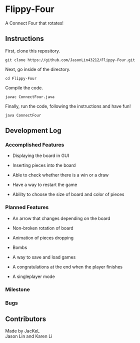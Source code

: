 # Flippy-Four

A Connect Four that rotates!


## Instructions

First, clone this repository.

```
git clone https://github.com/JasonLin43212/Flippy-Four.git
```

Next, go inside of the directory.

```
cd Flippy-Four
```

Compile the code.

```
javac ConnectFour.java
```

Finally, run the code, following the instructions and have fun!

```
java ConnectFour
```

## Development Log

### Accomplished Features

* Displaying the board in GUI

* Inserting pieces into the board

* Able to check whether there is a win or a draw

* Have a way to restart the game

* Ability to choose the size of board and color of pieces

### Planned Features

* An arrow that changes depending on the board

* Non-broken rotation of board

* Animation of pieces dropping

* Bombs

* A way to save and load games

* A congratulations at the end when the player finishes

* A singleplayer mode

### Milestone

### Bugs

## Contributors
Made by JacKeL  
Jason Lin and Karen Li
